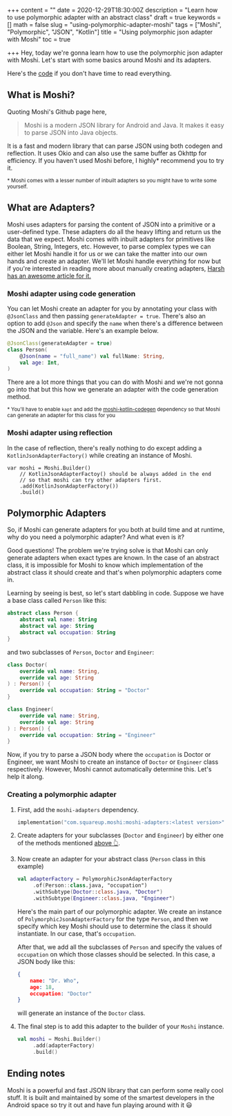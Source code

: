+++
content = ""
date = 2020-12-29T18:30:00Z
description = "Learn how to use polymorphic adapter with an abstract class"
draft = true
keywords = []
math = false
slug = "using-polymorphic-adapter-moshi"
tags = ["Moshi", "Polymorphic", "JSON", "Kotlin"]
title = "Using polymorphic json adapter with Moshi"
toc = true

+++
Hey, today we're gonna learn how to use the polymorphic json adapter with Moshi. Let's start with some basics around Moshi and its adapters.

Here's the [code](#creating-a-polymorphic-adapter) if you don't have time to read everything.

## What is Moshi?

Quoting Moshi's Github page here,

> Moshi is a modern JSON library for Android and Java. It makes it easy to parse JSON into Java objects.

It is a fast and modern library that can parse JSON using both codegen and reflection. It uses Okio and can also use the same buffer as Okhttp for efficiency. If you haven't used Moshi before, I highly* recommend you to try it.

<sub>* Moshi comes with a lesser number of inbuilt adapters so you might have to write some yourself.</sub>

## What are Adapters?

Moshi uses adapters for parsing the content of JSON into a primitive or a user-defined type. These adapters do all the heavy lifting and return us the data that we expect. Moshi comes with inbuilt adapters for primitives like Boolean, String, Integers, etc. However, to parse complex types we can either let Moshi handle it for us or we can take the matter into our own hands and create an adapter. We'll let Moshi handle everything for now but if you're interested in reading more about manually creating adapters, [Harsh has an awesome article for it.](https://msfjarvis.dev/posts/manually-parsing-json-with-moshi/)

### Moshi adapter using code generation

You can let Moshi create an adapter for you by annotating your class with `@JsonClass` and then passing `generateAdapter = true`. There's also an option to add `@Json` and specify the `name` when there's a difference between the JSON and the variable. Here's an example below.

```kotlin
@JsonClass(generateAdapter = true)
class Person(
    @Json(name = "full_name") val fullName: String,
    val age: Int,
)
```

There are a lot more things that you can do with Moshi and we're not gonna go into that but this how we generate an adapter with the code generation method.

<sub>* You'll have to enable `kapt` and add the [moshi-kotlin-codegen](https://github.com/square/moshi#codegen) dependency so that Moshi can generate an adapter for this class for you</sub>

### Moshi adapter using reflection

In the case of reflection, there's really nothing to do except adding a `KotlinJsonAdapterFactory()` while creating an instance of Moshi.

    var moshi = Moshi.Builder()
        // KotlinJsonAdapterFactoy() should be always added in the end 
        // so that moshi can try other adapters first.
        .add(KotlinJsonAdapterFactory())
        .build()

## Polymorphic Adapters

So, if Moshi can generate adapters for you both at build time and at runtime, why do you need a polymorphic adapter? And what even is it?

Good questions! The problem we're trying solve is that Moshi can only generate adapters when exact types are known. In the case of an abstract class, it is impossible for Moshi to know which implementation of the abstract class it should create and that's when polymorphic adapters come in.

Learning by seeing is best, so let's start dabbling in code. Suppose we have a base class called `Person` like this:

```kotlin
abstract class Person {
    abstract val name: String
    abstract val age: String
    abstract val occupation: String
}
```

and two subclasses of `Person`, `Doctor` and `Engineer`:

```kotlin
class Doctor(
    override val name: String,
    override val age: String
) : Person() {
    override val occupation: String = "Doctor"
}
```

```kotlin
class Engineer(
    override val name: String,
    override val age: String
) : Person() {
    override val occupation: String = "Engineer"
}
```

Now, if you try to parse a JSON body where the `occupation` is Doctor or Engineer, we want Moshi to create an instance of `Doctor` or `Engineer` class respectively. However, Moshi cannot automatically determine this. Let's help it along.

### Creating a polymorphic adapter

1. First, add the `moshi-adapters` dependency.

   ```kotlin
   implementation("com.squareup.moshi:moshi-adapters:<latest version>")
   ```
2. Create adapters for your subclasses (`Doctor` and `Engineer`) by either one of the methods mentioned [above 👆](#what-are-adapters).
3. Now create an adapter for your abstract class (`Person` class in this example)

   ```kotlin
   val adapterFactory = PolymorphicJsonAdapterFactory
        .of(Person::class.java, "occupation")
        .withSubtype(Doctor::class.java, "Doctor")
        .withSubtype(Engineer::class.java, "Engineer")
   ```

   Here's the main part of our polymorphic adapter. We create an instance of `PolymorphicJsonAdapterFactory` for the type `Person`, and then we specify which key Moshi should use to determine the class it should instantiate. In our case, that's `occupation`.

   After that, we add all the subclasses of `Person` and specify the values of `occupation` on which those classes should be selected. In this case, a JSON body like this:

   ```json
   {
       name: "Dr. Who",
       age: 18,
       occupation: "Doctor"
   }
   ```

   will generate an instance of the `Doctor` class.
4. The final step is to add this adapter to the builder of your `Moshi` instance.

   ```kotlin
   val moshi = Moshi.Builder()
   	    .add(adapterFactory)
   	    .build()
   ```

## Ending notes

Moshi is a powerful and fast JSON library that can perform some really cool stuff. It is built and maintained by some of the smartest developers in the Android space so try it out and have fun playing around with it :smiley: